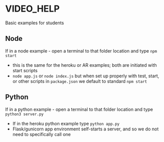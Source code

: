# VIDEO_HELP

Basic examples for students

## Node

If in a node example - open a terminal to that folder location and type `npm start`

- this is the same for the heroku or AR examples; both are initiated with start scripts
- `node app.js` or `node index.js` but when set up properly with test, start, or other scripts in `package.json` we default to standard `npm start`

## Python

If in a python example - open a terminal to that folder location and type `python3 server.py`

- If in the heroku python example type `python app.py`
- Flask/gunicorn app environment self-starts a server, and so we do not need to specifically call one
